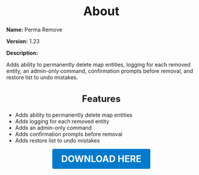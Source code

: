 <h1 style="text-align:center; font-size:2rem; font-weight:bold;">About</h1>

**Name:**
Perma Remove

**Version:**
1.23

**Description:**

Adds ability to permanently delete map entities, logging for each removed entity, an admin-only command, confirmation prompts before removal, and restore list to undo mistakes.

<h2 style="text-align:center; font-size:1.5rem; font-weight:bold;">Features</h2>

- Adds ability to permanently delete map entities
- Adds logging for each removed entity
- Adds an admin-only command
- Adds confirmation prompts before removal
- Adds restore list to undo mistakes





<p align="center"><a href="https://github.com/LiliaFramework/Modules/raw/refs/heads/gh-pages/permaremove.zip" style="display:inline-block;padding:12px 24px;font-size:1.5rem;font-weight:bold;text-decoration:none;color:#fff;background-color:var(--md-primary-fg-color,#007acc);border-radius:4px;">DOWNLOAD HERE</a></p>